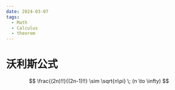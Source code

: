 ```yaml
---
date: 2024-03-07
tags:
  - Math
  - Calculus
  - theorem
---
```


# 沃利斯公式

$$
\frac{(2n)!!}{(2n-1)!!} \sim \sqrt{n\pi} \; (n \to \infty)
$$

